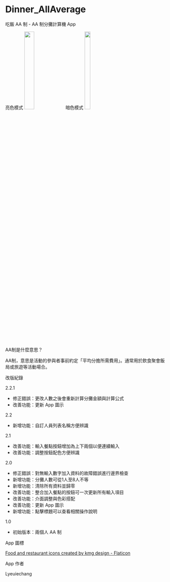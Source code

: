 # Dinner_AllAverage
吃飯 AA 制  - AA 制分攤計算機 App

亮色模式 <img src="https://i.imgur.com/w64TnMl.jpg" width=25% height=25%> 暗色模式 <img src="https://i.imgur.com/iyEWdbg.jpg" width=19% height=25%>

AA制是什麼意思？

AA制，意思是活動的參與者事前約定「平均分擔所需費用」。通常用於飲食聚會飯局或旅遊等活動場合。

改版紀錄

2.2.1

- 修正錯誤：更改人數之後會重新計算分攤金額與計算公式
- 改善功能：更新 App 圖示

2.2

- 新增功能：自訂人員列表名稱方便辨識

2.1

- 改善功能：輸入餐點按鈕增加為上下兩個以便連續輸入
- 改善功能：調整按鈕配色方便辨識

2.0

- 修正錯誤：對無輸入數字加入資料的故障錯誤進行邊界檢查
- 新增功能：分攤人數可從1人至8人不等
- 新增功能：清除所有資料並歸零
- 改善功能：整合加入餐點的按鈕可一次更新所有輸入項目
- 改善功能：介面調整與色彩搭配
- 改善功能：更新 App 圖示
- 新增功能：點擊標題可以查看相關操作說明

1.0

- 初始版本：兩個人 AA 制

App 圖標

<a href="https://www.flaticon.com/free-icons/food-and-restaurant" title="food and restaurant icons">Food and restaurant icons created by kmg design - Flaticon</a>

App 作者

Lyeuiechang
